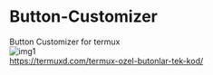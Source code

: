 # Button-Customizer
Button Customizer for termux 
</br>
![img1](https://termuxd.com/wp-content/uploads/2021/06/image-22.png)
</br>
https://termuxd.com/termux-ozel-butonlar-tek-kod/
